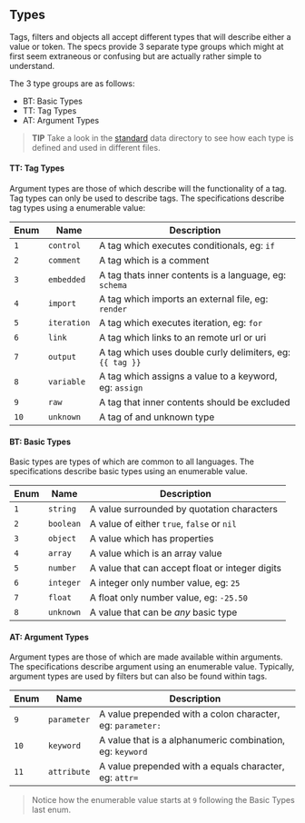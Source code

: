 ## Types

Tags, filters and objects all accept different types that will describe either a value or token. The specs provide 3 separate type groups which might at first seem extraneous or confusing but are actually rather simple to understand.

The 3 type groups are as follows:

- BT: Basic Types
- TT: Tag Types
- AT: Argument Types

> **TIP** Take a look in the [standard](#) data directory to see how each type is defined and used in different files.

#### TT: Tag Types

Argument types are those of which describe will the functionality of a tag. Tag types can only be used to describe tags. The specifications describe tag types using a enumerable value:

| Enum | Name        | Description                                               |
| ---- | ----------- | --------------------------------------------------------- |
| `1`  | `control`   | A tag which executes conditionals, eg: `if`               |
| `2`  | `comment`   | A tag which is a comment                                  |
| `3`  | `embedded`  | A tag thats inner contents is a language, eg: `schema`    |
| `4`  | `import`    | A tag which imports an external file, eg: `render`        |
| `5`  | `iteration` | A tag which executes iteration, eg: `for`                 |
| `6`  | `link`      | A tag which links to an remote url or uri                 |
| `7`  | `output`    | A tag which uses double curly delimiters, eg: `{{ tag }}` |
| `8`  | `variable`  | A tag which assigns a value to a keyword, eg: `assign`    |
| `9`  | `raw`       | A tag that inner contents should be excluded              |
| `10` | `unknown`   | A tag of and unknown type                                 |

#### BT: Basic Types

Basic types are types of which are common to all languages. The specifications describe basic types using an enumerable value.

| Enum | Name      | Description                                     |
| ---- | --------- | ----------------------------------------------- |
| `1`  | `string`  | A value surrounded by quotation characters      |
| `2`  | `boolean` | A value of either `true`, `false` or `nil`      |
| `3`  | `object`  | A value which has properties                    |
| `4`  | `array`   | A value which is an array value                 |
| `5`  | `number`  | A value that can accept float or integer digits |
| `6`  | `integer` | A integer only number value, eg: `25`           |
| `7`  | `float`   | A float only number value, eg: `-25.50`         |
| `8`  | `unknown` | A value that can be _any_ basic type            |

#### AT: Argument Types

Argument types are those of which are made available within arguments. The specifications describe argument using an enumerable value. Typically, argument types are used by filters but can also be found within tags.

| Enum | Name        | Description                                                |
| ---- | ----------- | ---------------------------------------------------------- |
| `9`  | `parameter` | A value prepended with a colon character, eg: `parameter:` |
| `10` | `keyword`   | A value that is a alphanumeric combination, eg: `keyword`  |
| `11` | `attribute` | A value prepended with a equals character, eg: `attr=`     |

> Notice how the enumerable value starts at `9` following the Basic Types last enum.
